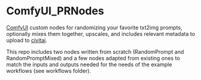 # ComfyUI_PRNodes
[ComfyUI](https://github.com/comfyanonymous/ComfyUI) custom nodes for randomizing your favorite txt2img prompts, optionally mixes them together, upscales, and includes relevant metadata to upload to [civitai](https://civitai.com/).

This repo includes two nodes written from scratch (RandomPrompt and RandomPromptMixed) and a few nodes adapted from existing ones to match the inputs and outputs needed for the needs of the example workflows (see workflows folder).
